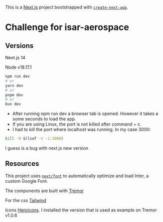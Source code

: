 <!-- @format -->

This is a [Next.js](https://nextjs.org/) project bootstrapped with [`create-next-app`](https://github.com/vercel/next.js/tree/canary/packages/create-next-app).

# Challenge for isar-aerospace

## Versions

Next.js 14

Node v18.17.1

```bash
npm run dev
# or
yarn dev
# or
pnpm dev
# or
bun dev
```

- After running npm run dev a browser tab is opened. However it takes a some seconds to load the app.
- If you are using Linux, the port is not killed after command + c.
- I had to kill the port where localhost was running. In my case 3000:

```bash
kill -9 $(lsof -t -i:3000)
```

I guess is a bug with next.js new version

## Resources

This project uses [`next/font`](https://nextjs.org/docs/basic-features/font-optimization) to automatically optimize and load Inter, a custom Google Font.

The components are built with [Tremor](https://www.tremor.so/)

For the css [Tailwind](https://tailwindcss.com/)

Icons [Heroicons](https://heroicons.com/). I installed the version that is used as example on Tremor v1.0.6
